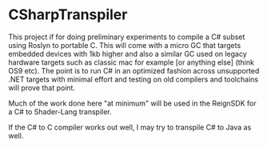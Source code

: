 # CSharpTranspiler

This project if for doing preliminary experiments to compile a C# subset using Roslyn to portable C. This will come with a micro GC that targets embedded devices with 1kb higher and also a similar GC used on legacy hardware targets such as classic mac for example \[or anything else\] (think OS9 etc). The point is to run C# in an optimized fashion across unsupported .NET targets with minimal effort and testing on old compilers and toolchains will prove that point.<br>

Much of the work done here "at minimum" will be used in the ReignSDK for a C# to Shader-Lang transpiler.<br>

If the C# to C compiler works out well, I may try to transpile C# to Java as well.
